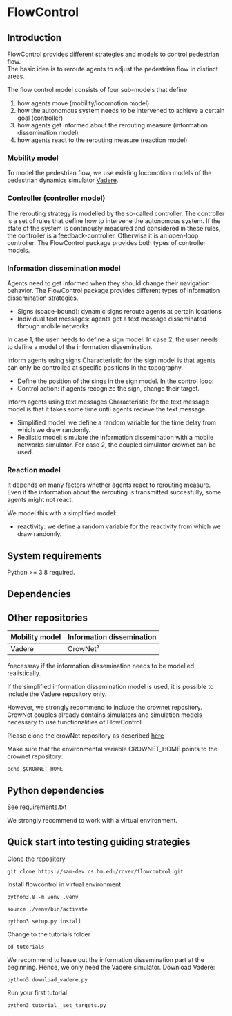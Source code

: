 # FlowControl

## Introduction

FlowControl provides different strategies and models to control pedestrian flow.  
The basic idea is to reroute agents to adjust the pedestrian flow in distinct areas.

The flow control model consists of four sub-models that define
1. how agents move (mobility/locomotion model)
2. how the autonomous system needs to be intervened to achieve a certain goal (controller)
3. how agents get informed about the rerouting measure (information dissemination model)
4. how agents react to the rerouting measure (reaction model)

### Mobility model 
To model the pedestrian flow, we use existing locomotion models of the pedestrian dynamics simulator [Vadere](https://gitlab.lrz.de/vadere/vadere).

### Controller (controller model)

The rerouting strategy is modelled by the so-called controller. 
The controller is a set of rules that define how to intervene the autonomous system.
If the state of the system is continously measured and considered in these rules, the controller is a feedback-controller.
Otherwise it is an open-loop controller.
The FlowControl package provides both types of controller models.

### Information dissemination model

Agents need to get informed when they should change their navigation behavior.
The FlowControl package provides different types of information dissemination strategies.

* Signs (space-bound): dynamic signs reroute agents at certain locations
* Individual text messages: agents get a text message disseminated through mobile networks

In case 1, the user needs to define a sign model.
In case 2, the user needs to define a model of the information dissemination.

Inform agents using signs
Characteristic for the sign model is that agents can only be controlled at specific positions in the topography.
* Define the position of the sings in the sign model.
In the control loop:
* Control action: if agents recognize the sign, change their target.

Inform agents using text messages
Characteristic for the text message model is that it takes some time until agents recieve the text message.

* Simplified model: we define a random variable for the time delay from which we draw randomly.
* Realistic model: simulate the information dissemination with a mobile networks simulator.
For case 2, the coupled simulator crownet can be used.

### Reaction model
It depends on many factors whether agents react to rerouting measure.
Even if the information about the rerouting is transmitted succesfully, some agents might not react.

We model this with a simplified model:
* reactivity: we define a random variable for the reactivity from which we draw randomly.

## System requirements
Python >= 3.8 required. 


## Dependencies

## Other repositories

| Mobility model | Information dissemination |
| ------ | ------ |
| Vadere  | CrowNet²  |

²necessray if the information dissemination needs to be modelled realistically.

If the simplified information dissemination model is used, it is possible to include the Vadere repository only.

However, we strongly recommend to include the crownet repository. 
CrowNet couples already contains simulators and simulation models necessary to use functionalities of FlowControl.

Please clone the crowNet repository as described [here](https://sam-dev.cs.hm.edu/rover/crownet)

Make sure that the environmental variable CROWNET_HOME points to the crownet repository:
```
echo $CROWNET_HOME
```

## Python dependencies

See requirements.txt

We strongly recommend to work with a virtual environment.

## Quick start into testing guiding strategies
Clone the repository

`git clone https://sam-dev.cs.hm.edu/rover/flowcontrol.git`

Install flowcontrol in virtual environment 

`python3.8 -m venv .venv`

`source ./venv/bin/activate`

`python3 setup.py install`

Change to the tutorials folder

`cd tutorials`

We recommend to leave out the information dissemination part at the beginning. Hence, we only need the Vadere simulator. Download Vadere:

`python3 download_vadere.py`

Run your first tutorial

`python3 tutorial__set_targets.py`




